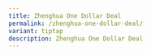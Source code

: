```yaml
---
title: Zhenghua One Dollar Deal
permalink: /zhenghua-one-dollar-deal/
variant: tiptap
description: Zhenghua One Dollar Deal
---
```

